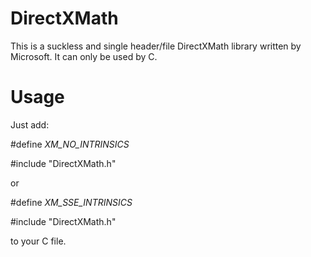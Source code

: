 # DirectXMath
This is a suckless and single header/file DirectXMath library written by Microsoft.
It can only be used by C.




# Usage

Just add:

#define _XM_NO_INTRINSICS_

#include "DirectXMath.h"

or 

#define _XM_SSE_INTRINSICS_

#include "DirectXMath.h"

to your C file.





